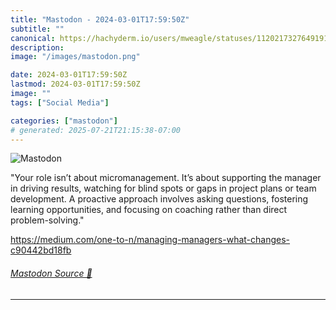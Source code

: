 ```yaml
---
title: "Mastodon - 2024-03-01T17:59:50Z"
subtitle: ""
canonical: https://hachyderm.io/users/mweagle/statuses/112021732764919121
description:
image: "/images/mastodon.png"

date: 2024-03-01T17:59:50Z
lastmod: 2024-03-01T17:59:50Z
image: ""
tags: ["Social Media"]

categories: ["mastodon"]
# generated: 2025-07-21T21:15:38-07:00
---
```

![Mastodon](/images/mastodon.png)

<p>&quot;Your role isn’t about micromanagement. It’s about supporting the manager in driving results, watching for blind spots or gaps in project plans or team development. A proactive approach involves asking questions, fostering learning opportunities, and focusing on coaching rather than direct problem-solving.&quot;</p><p><a href="https://medium.com/one-to-n/managing-managers-what-changes-c90442bd18fb" target="_blank" rel="nofollow noopener noreferrer" translate="no"><span class="invisible">https://</span><span class="ellipsis">medium.com/one-to-n/managing-m</span><span class="invisible">anagers-what-changes-c90442bd18fb</span></a></p>


###### [Mastodon Source 🐘](https://hachyderm.io/@mweagle/112021732764919121)

___
